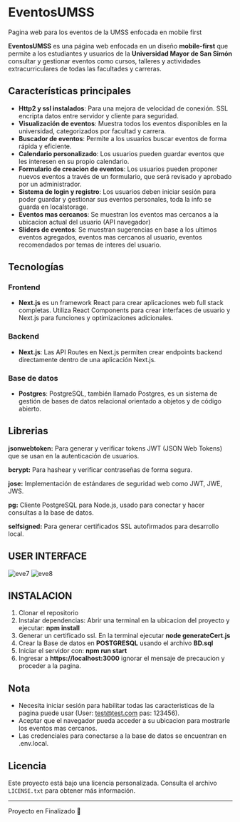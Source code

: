 # EventosUMSS  
Pagina web para los eventos de la UMSS enfocada en mobile first

**EventosUMSS** es una página web enfocada en un diseño **mobile-first** que permite a los estudiantes y usuarios de la **Universidad Mayor de San Simón** consultar y gestionar eventos como cursos, talleres y actividades extracurriculares de todas las facultades y carreras.

## Características principales

- **Http2 y ssl instalados**: Para una mejora de velocidad de conexión. SSL encripta datos entre servidor y cliente para seguridad.
- **Visualización de eventos**: Muestra todos los eventos disponibles en la universidad, categorizados por facultad y carrera.
- **Buscador de eventos**: Permite a los usuarios buscar eventos de forma rápida y eficiente.
- **Calendario personalizado**: Los usuarios pueden guardar eventos que les interesen en su propio calendario.
- **Formulario de creacion de eventos**: Los usuarios pueden proponer nuevos eventos a través de un formulario, que será revisado y aprobado por un administrador.
- **Sistema de login y registro**: Los usuarios deben iniciar sesión para poder guardar y gestionar sus eventos personales, toda la info se guarda en localstorage.
- **Eventos mas cercanos**: Se muestran los eventos mas cercanos a la ubicacion actual del usuario (API navegador)
- **Sliders de eventos**: Se muestran sugerencias en base a los ultimos eventos agregados, eventos mas cercanos al usuario, eventos recomendados por temas de interes del usuario.

## Tecnologías

### Frontend
- **Next.js** es un framework React para crear aplicaciones web full stack completas. Utiliza React Components para crear interfaces de usuario y Next.js para funciones y optimizaciones adicionales.

### Backend
- **Next.js**: Las API Routes en Next.js permiten crear endpoints backend directamente dentro de una aplicación Next.js.

### Base de datos

- **Postgres**: PostgreSQL, también llamado Postgres, es un sistema de gestión de bases de datos relacional orientado a objetos y de código abierto.

## Librerias

**jsonwebtoken:** Para generar y verificar tokens JWT (JSON Web Tokens) que se usan en la autenticación de usuarios.

**bcrypt:** Para hashear y verificar contraseñas de forma segura.

**jose:** Implementación de estándares de seguridad web como JWT, JWE, JWS.

**pg:** Cliente PostgreSQL para Node.js, usado para conectar y hacer consultas a la base de datos.

**selfsigned:** Para generar certificados SSL autofirmados para desarrollo local.

## USER INTERFACE 
![eve7](https://github.com/user-attachments/assets/6a7d702d-9f4c-4621-8bc7-66bf71d4252e)
![eve8](https://github.com/user-attachments/assets/22886dfc-1f4c-47ae-ac08-c9775efab58e)

## INSTALACION

  1. Clonar el repositorio
  2. Instalar dependencias: Abrir una terminal en la ubicacion del proyecto y ejecutar: **npm install**
  3. Generar un certificado ssl. En la terminal ejecutar **node generateCert.js**
  4. Crear la Base de datos en **POSTGRESQL** usando el archivo **BD.sql**
  5. Iniciar el servidor con: **npm run start**
  6. Ingresar a **https://localhost:3000** ignorar el mensaje de precaucion y proceder a la pagina.

## Nota

  - Necesita iniciar sesión para habilitar todas las caracteristicas de la pagina puede usar (User: test@test.com  pas: 123456).
  - Aceptar que el navegador pueda acceder a su ubicacion para mostrarle los eventos mas cercanos.
  - Las credenciales para conectarse a la base de datos se encuentran en .env.local.
    
## Licencia

Este proyecto está bajo una licencia personalizada. Consulta el archivo `LICENSE.txt` para obtener más información.

---

Proyecto en Finalizado 🚧
